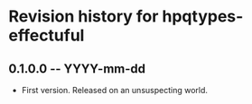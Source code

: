 # Revision history for hpqtypes-effectuful

## 0.1.0.0 -- YYYY-mm-dd

* First version. Released on an unsuspecting world.
